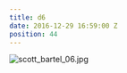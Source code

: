 ```yaml
---
title: d6
date: 2016-12-29 16:59:00 Z
position: 44
---
```


![scott_bartel_06.jpg](/uploads/scott_bartel_06.jpg)